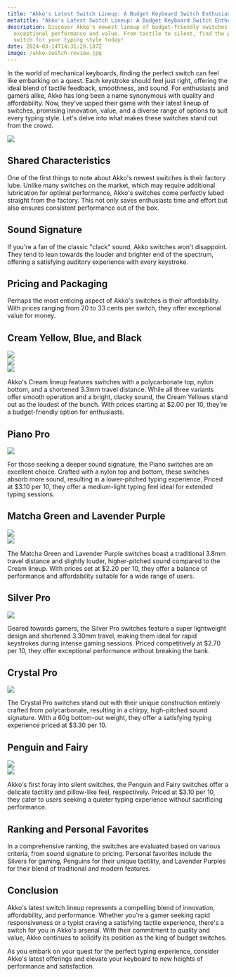 ```yaml
---
title: "Akko's Latest Switch Lineup: A Budget Keyboard Switch Enthusiast's Dream"
metatitle: "Akko's Latest Switch Lineup: A Budget Keyboard Switch Enthusiast's Dream"
description: Discover Akko's newest lineup of budget-friendly switches, offering
  exceptional performance and value. From tactile to silent, find the perfect
  switch for your typing style today!
date: 2024-03-14T14:31:29.187Z
image: /akko-switch-review.jpg
---
```

In the world of mechanical keyboards, finding the perfect switch can feel like embarking on a quest. Each keystroke should feel just right, offering the ideal blend of tactile feedback, smoothness, and sound. For enthusiasts and gamers alike, Akko has long been a name synonymous with quality and affordability. Now, they've upped their game with their latest lineup of switches, promising innovation, value, and a diverse range of options to suit every typing style. Let's delve into what makes these switches stand out from the crowd.

![](/akko-switch-review.jpg)

## **Shared Characteristics**

One of the first things to note about Akko's newest switches is their factory lube. Unlike many switches on the market, which may require additional lubrication for optimal performance, Akko's switches come perfectly lubed straight from the factory. This not only saves enthusiasts time and effort but also ensures consistent performance out of the box.

## **Sound Signature**

If you're a fan of the classic "clack" sound, Akko switches won't disappoint. They tend to lean towards the louder and brighter end of the spectrum, offering a satisfying auditory experience with every keystroke.

## **Pricing and Packaging**

Perhaps the most enticing aspect of Akko's switches is their affordability. With prices ranging from 20 to 33 cents per switch, they offer exceptional value for money. 

## **Cream Yellow, Blue, and Black**

<div class="row">

<div class="col-md-4">
<a href="https://en.akkogear.com/product/akko-v3-cream-yellow-pro-switch-45pcs/?ref=29468">
<img src="/V3-Cream-Yellow-Pro.jpg">
</a>
</div>

<div class="col-md-4">
<a href="https://en.akkogear.com/product/akko-v3-cream-blue-pro-switch-45pcs/?ref=29468">
<img src="/V3-Cream-Blue-Pro.jpg">
</a>
</div>

<div class="col-md-4">
<a href="https://en.akkogear.com/product/akko-v3-cream-black-pro-switch-45pcs/?ref=29468">
<img src="/V3-Cream-Black-Pro.jpg">
</a>
</div>

</div>

Akko's Cream lineup features switches with a polycarbonate top, nylon bottom, and a shortened 3.3mm travel distance. While all three variants offer smooth operation and a bright, clacky sound, the Cream Yellows stand out as the loudest of the bunch. With prices starting at $2.00 per 10, they're a budget-friendly option for enthusiasts.

## **Piano Pro**

<a href="https://en.akkogear.com/product/akko-v3-piano-pro-switch-45pcs/?ref=29468">
<img src="/Akko-V3-Piano-Pro-Switch-GX.jpg">
</a>

For those seeking a deeper sound signature, the Piano switches are an excellent choice. Crafted with a nylon top and bottom, these switches absorb more sound, resulting in a lower-pitched typing experience. Priced at $3.10 per 10, they offer a medium-light typing feel ideal for extended typing sessions.

## **Matcha Green and Lavender Purple**

<div class="row">

<div class="col-md-6">
<a href="https://en.akkogear.com/product/akko-cs-matcha-green-switch/?ref=29468">
<img src="/Matcha-Green-x.jpg">
</a>

</div>

<div class="col-md-6">
<a href="https://en.akkogear.com/product/akko-v3-lavender-purple-pro-switch-45pcs/?ref=29468">
<img src="/V3-Lavender-Purple-Pro.jpg">
</a>
</div>

</div>

The Matcha Green and Lavender Purple switches boast a traditional 3.8mm travel distance and slightly louder, higher-pitched sound compared to the Cream lineup. With prices set at $2.20 per 10, they offer a balance of performance and affordability suitable for a wide range of users.

## **Silver Pro**

<a href="https://en.akkogear.com/product/akko-v3-silver-pro-switch-45pcs/?ref=29468">
<img src="/V3-Silver-Pro.jpg">
</a>

Geared towards gamers, the Silver Pro switches feature a super lightweight design and shortened 3.30mm travel, making them ideal for rapid keystrokes during intense gaming sessions. Priced competitively at $2.70 per 10, they offer exceptional performance without breaking the bank.

## **Crystal Pro**

<a href="https://en.akkogear.com/product/akko-v3-crystal-pro-switch-45pcs/?ref=29468">
<img src="/V3-Crystal-Pro.jpg">
</a>

The Crystal Pro switches stand out with their unique construction entirely crafted from polycarbonate, resulting in a chirpy, high-pitched sound signature. With a 60g bottom-out weight, they offer a satisfying typing experience priced at $3.30 per 10.

## **Penguin and Fairy**

<div class="row">

<div class="col-md-6">
<a href="https://en.akkogear.com/product/akko-v3-pro-penguin-switch-silent/?ref=29468">
<img src="/V3-Pro-Penguin-Silent.jpg">
</a>
</div>

<div class="col-md-6">
<a href="https://en.akkogear.com/product/akko-v3-fairy-switch-silent45pcs/?ref=29468">
<img src="/V3-Pro-Fairy-Silent.jpg">
</a>
</div>

</div>

Akko's first foray into silent switches, the Penguin and Fairy switches offer a delicate tactility and pillow-like feel, respectively. Priced at $3.10 per 10, they cater to users seeking a quieter typing experience without sacrificing performance.

## **Ranking and Personal Favorites**

In a comprehensive ranking, the switches are evaluated based on various criteria, from sound signature to pricing. Personal favorites include the Silvers for gaming, Penguins for their unique tactility, and Lavender Purples for their blend of traditional and modern features.

## **Conclusion**

Akko's latest switch lineup represents a compelling blend of innovation, affordability, and performance. Whether you're a gamer seeking rapid responsiveness or a typist craving a satisfying tactile experience, there's a switch for you in Akko's arsenal. With their commitment to quality and value, Akko continues to solidify its position as the king of budget switches.

As you embark on your quest for the perfect typing experience, consider Akko's latest offerings and elevate your keyboard to new heights of performance and satisfaction.